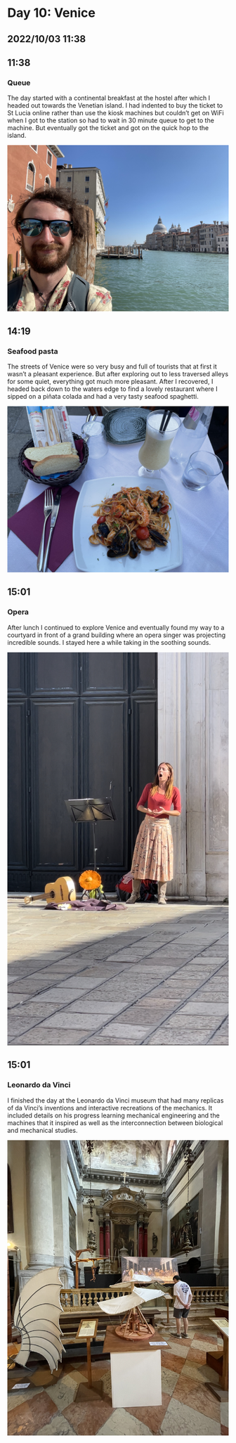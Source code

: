 # Day 10: Venice
## 2022/10/03 11:38

## 11:38
### Queue

The day started with a continental breakfast at the hostel after which I headed out towards the Venetian island. I had indented to buy the ticket to St Lucia online rather than use the kiosk machines but couldn’t get on WiFi when I got to the station so had to wait in 30 minute queue to get to the machine. But eventually got the ticket and got on the quick hop to the island.

![Selfie on Bridge in Venice](https://raw.githubusercontent.com/benknight135/thirty-knights/main/api/data/posts/day10/bridge-selfie.jpeg)

## 14:19
### Seafood pasta

The streets of Venice were so very busy and full of tourists that at first it wasn’t a pleasant experience. But after exploring out to less traversed alleys for some quiet, everything got much more pleasant. After I recovered, I headed back down to the waters edge to find a lovely restaurant where I sipped on a piñata colada and had a very tasty seafood spaghetti. 

![Seafood spaghetti](https://raw.githubusercontent.com/benknight135/thirty-knights/main/api/data/posts/day10/seafood-spaghetti.jpeg)

## 15:01
### Opera

After lunch I continued to explore Venice and eventually found my way to a courtyard in front of a grand building where an opera singer was projecting incredible sounds. I stayed here a while taking in the soothing sounds.

![Opera singer](https://raw.githubusercontent.com/benknight135/thirty-knights/main/api/data/posts/day10/opera.jpeg)

## 15:01
### Leonardo da Vinci

I finished the day at the Leonardo da Vinci museum that had many replicas of da Vinci’s inventions and interactive recreations of the mechanics. It included details on his progress learning mechanical engineering and the machines that it inspired as well as the interconnection between biological and mechanical studies.

![Leonardo da Vinci museum](https://raw.githubusercontent.com/benknight135/thirty-knights/main/api/data/posts/day10/da-vinci.jpeg)


